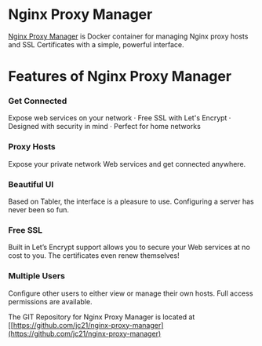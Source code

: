 # Nginx Proxy Manager

[Nginx Proxy Manager](https://[https://nginxproxymanager.com/](https://nginxproxymanager.com/))  is  Docker container for managing Nginx proxy hosts and SSL Certificates with a simple, powerful interface.
 

# Features of Nginx Proxy Manager

 

### Get Connected

Expose web services on your network · Free SSL with Let's Encrypt · Designed with security in mind · Perfect for home networks

### Proxy Hosts

Expose your private network Web services and get connected anywhere.

### Beautiful UI

Based on Tabler, the interface is a pleasure to use. Configuring a server has never been so fun.

### Free SSL

Built in Let’s Encrypt support allows you to secure your Web services at no cost to you. The certificates even renew themselves!

### Multiple Users

Configure other users to either view or manage their own hosts. Full access permissions are available.

The GIT Repository for Nginx Proxy Manager is located at [[https://github.com/jc21/nginx-proxy-manager](https://github.com/jc21/nginx-proxy-manager)


<!--stackedit_data:
eyJoaXN0b3J5IjpbLTcwNTI5NjA2MCwxMTcwODE2MTc4LC0yMj
AzODI0MDNdfQ==
-->